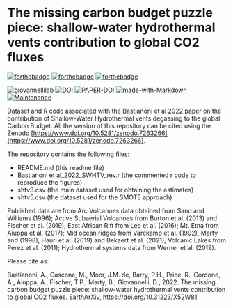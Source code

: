 # The missing carbon budget puzzle piece: shallow-water hydrothermal vents contribution to global CO2 fluxes


[![forthebadge](https://forthebadge.com/images/badges/cc-by-nd.svg)](https://forthebadge.com)
[![forthebadge](https://forthebadge.com/images/badges/powered-by-coffee.svg)](https://forthebadge.com)
[![forthebadge](https://forthebadge.com/images/badges/built-with-science.svg)](https://forthebadge.com)


[![giovannellilab](https://img.shields.io/badge/BY-Giovannelli_Lab-blue)](http://dgiovannelli.github.io)
[![DOI](https://zenodo.org/badge/460389145.svg)](https://www.doi.org/10.5281/zenodo.7263266)
[![PAPER-DOI](https://img.shields.io/badge/PAPER_DOI-10.31223/X52W81-success)](https://doi.org/10.31223/X52W81)
[![made-with-Markdown](https://img.shields.io/badge/Coded%20in-R-red.svg)](https://www.r-project.org/)
[![Maintenance](https://img.shields.io/badge/Maintained%3F-yes-green.svg)](https://GitHub.com/Naereen/StrapDown.js/graphs/commit-activity)


Dataset and R code associated with the Bastianoni et al 2022 paper on the contribution of Shallow-Water Hydrothermal vents degassing to the global Carbon Budget. All the version of this repository can be cited using the Zenodo [https://www.doi.org/10.5281/zenodo.7263266](https://www.doi.org/10.5281/zenodo.7263266).

The repository contains the following files:

- README.md (this readme file)
- Bastianoni et al_2022_SWHTV_rev.r (the commented r code to reproduce the figures)
- shtv3.csv (the main dataset used for obtaining the estimates)
- shtv5.csv (the dataset used for the SMOTE approach)


Published data are from Arc Volcanoes data obtained from Sano and Williams (1996); Active Subaerial Volcanoes from Burton et al. (2013) and Fischer et al. (2019); East African Rift from Lee et al. (2016); Mt. Etna from Aiuppa et al. (2017); Mid ocean ridges from Varekamp et al. (1992), Marty and  (1998), Hauri et al. (2019) and Bekaert et al. (2021); Volcanic Lakes from Perez et al. (2011); Hydrothermal systems data from Werner et al. (2019).


Please cite as:

Bastianoni, A., Cascone, M., Moor, J.M. de, Barry, P.H., Price, R., Cordone, A., Aiuppa, A., Fischer, T.P., Marty, B., Giovannelli, D., 2022. The missing carbon budget puzzle piece: shallow-water hydrothermal vents contribution to global CO2 fluxes. EarthArXiv, https://doi.org/10.31223/X52W81

